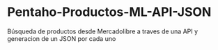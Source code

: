 # Pentaho-Productos-ML-API-JSON
Búsqueda de productos desde Mercadolibre a traves de una API y generacion de un JSON por cada uno
